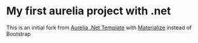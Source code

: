 # My first aurelia project with .net 
This is an initial fork from [Aurelia .Net Template](https://github.com/MaximBalaganskiy/AureliaDotnetTemplate) with [Materialize](http://materializecss.com) instead of Bootstrap

